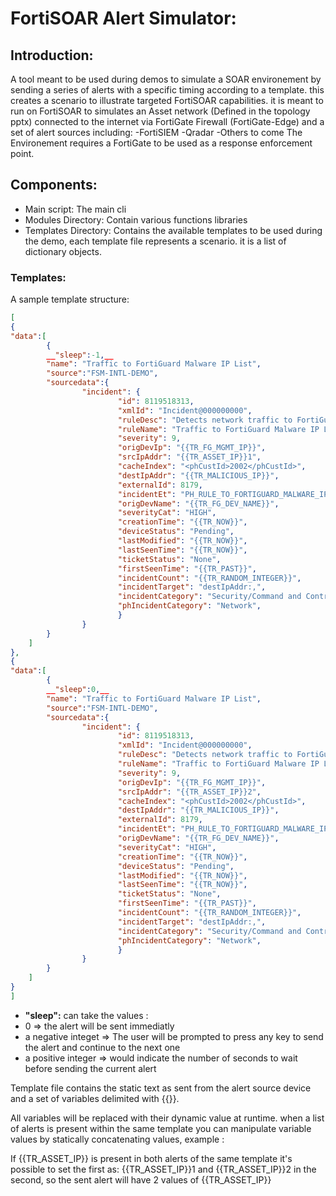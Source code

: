 # FortiSOAR Alert Simulator:
## Introduction:
A tool meant to be used during demos to simulate a SOAR environement by sending a series of alerts with a specific timing according to a template. this creates a scenario to illustrate targeted FortiSOAR capabilities.
it is meant to run on FortiSOAR to simulates an Asset network (Defined in the topology pptx) connected to the internet via FortiGate Firewall (FortiGate-Edge) and a set of alert sources including:
-FortiSIEM
-Qradar
-Others to come
The Environement requires a FortiGate to be used as a response enforcement point.

## Components:

- Main script: The main cli
- Modules Directory: Contain various functions libraries
- Templates Directory: Contains the available templates to be used during the demo, each template file represents a scenario. it is a list of dictionary objects.

### Templates:
A sample template structure:
```json
[
{
"data":[
		{
		__"sleep":-1,__
		"name": "Traffic to FortiGuard Malware IP List",
		"source":"FSM-INTL-DEMO",
		"sourcedata":{
			 	"incident": {
						"id": 8119518313,
						"xmlId": "Incident@000000000",
						"ruleDesc": "Detects network traffic to FortiGuard Blocked IP List",
						"ruleName": "Traffic to FortiGuard Malware IP List",
						"severity": 9,
						"origDevIp": "{{TR_FG_MGMT_IP}}",
						"srcIpAddr": "{{TR_ASSET_IP}}1",
						"cacheIndex": "<phCustId>2002</phCustId>",
						"destIpAddr": "{{TR_MALICIOUS_IP}}",
						"externalId": 8179,
						"incidentEt": "PH_RULE_TO_FORTIGUARD_MALWARE_IP",
						"origDevName": "{{TR_FG_DEV_NAME}}",
						"severityCat": "HIGH",
						"creationTime": "{{TR_NOW}}",
						"deviceStatus": "Pending",
						"lastModified": "{{TR_NOW}}",
						"lastSeenTime": "{{TR_NOW}}",
						"ticketStatus": "None",
						"firstSeenTime": "{{TR_PAST}}",
						"incidentCount": "{{TR_RANDOM_INTEGER}}",
						"incidentTarget": "destIpAddr:,",
						"incidentCategory": "Security/Command and Control",
						"phIncidentCategory": "Network",
						}
				}
		}
	]
},
{
"data":[
		{
		__"sleep":0,__
		"name": "Traffic to FortiGuard Malware IP List",
		"source":"FSM-INTL-DEMO",
		"sourcedata":{
			 	"incident": {
						"id": 8119518313,
						"xmlId": "Incident@000000000",
						"ruleDesc": "Detects network traffic to FortiGuard Blocked IP List",
						"ruleName": "Traffic to FortiGuard Malware IP List",
						"severity": 9,
						"origDevIp": "{{TR_FG_MGMT_IP}}",
						"srcIpAddr": "{{TR_ASSET_IP}}2",
						"cacheIndex": "<phCustId>2002</phCustId>",
						"destIpAddr": "{{TR_MALICIOUS_IP}}",
						"externalId": 8179,
						"incidentEt": "PH_RULE_TO_FORTIGUARD_MALWARE_IP",
						"origDevName": "{{TR_FG_DEV_NAME}}",
						"severityCat": "HIGH",
						"creationTime": "{{TR_NOW}}",
						"deviceStatus": "Pending",
						"lastModified": "{{TR_NOW}}",
						"lastSeenTime": "{{TR_NOW}}",
						"ticketStatus": "None",
						"firstSeenTime": "{{TR_PAST}}",
						"incidentCount": "{{TR_RANDOM_INTEGER}}",
						"incidentTarget": "destIpAddr:,",
						"incidentCategory": "Security/Command and Control",
						"phIncidentCategory": "Network",
						}
				}
		}
	]
}
]
```
- __"sleep":__ can take the values : 
- 0 => the alert will be sent immediatly 
- a negative integet => The user will be prompted to press any key to send the alert and continue to the next one
- a positive integer => would indicate the number of seconds to wait before sending the current alert

 Template file contains the static text as sent from the alert source device and a set of variables delimited with {{}}.

All variables will be replaced with their dynamic value at runtime. when a list of alerts is present within the same template you can manipulate variable values by statically concatenating values, example : 

If {{TR_ASSET_IP}} is present in both alerts of the same template it's possible to set the first as: {{TR_ASSET_IP}}1 and {{TR_ASSET_IP}}2 in the second, so the sent alert will have 2 values of {{TR_ASSET_IP}}


